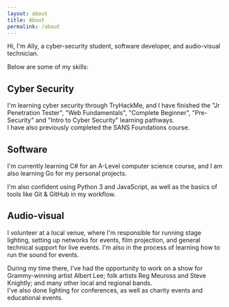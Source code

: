 ```yaml
---
layout: about
title: About
permalink: /about
---
```


Hi, I'm Ally, a cyber-security student, software developer, and audio-visual technician.

Below are some of my skills:

## Cyber Security

I'm learning cyber security through TryHackMe, and I have finished the "Jr Penetration Tester", "Web Fundamentals", "Complete Beginner", "Pre-Security" and "Intro to Cyber Security" learning pathways.  
I have also previously completed the SANS Foundations course.

## Software

I'm currently learning C# for an A-Level computer science course, and I am also learning Go for my personal projects.

I'm also confident using Python 3 and JavaScript, as well as the basics of tools like Git & GitHub in my workflow.

## Audio-visual

I volunteer at a local venue, where I'm responsible for running stage lighting, setting up networks for events, film projection, and general technical support for live events. I'm also in the process of learning how to run the sound for events.

During my time there, I've had the opportunity to work on a show for Grammy-winning artist Albert Lee; folk artists Reg Meuross and Steve Knightly; and many other local and regional bands.  
I've also done lighting for conferences, as well as charity events and educational events.
